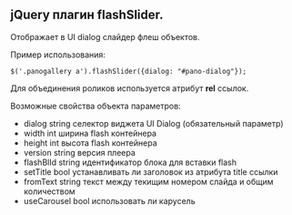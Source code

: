 jQuery плагин flashSlider.
--------------------------

Отображает в UI dialog слайдер флеш объектов.

Пример использования:

```
$('.panogallery a').flashSlider({dialog: "#pano-dialog"});
```

Для объединения роликов используется атрибут **rel** ссылок.

Возможные свойства объекта параметров:

* dialog string селектор виджета UI Dialog (обязательный параметр)
* width int ширина flash контейнера
* height int высота flash контейнера
* version string версия плеера
* flashBlId string идентификатор блока для вставки flash
* setTitle bool устанавливать ли заголовок из атрибута title ссылки
* fromText string текст между текищим номером слайда и общим количеством
* useCarousel bool использовать ли карусель